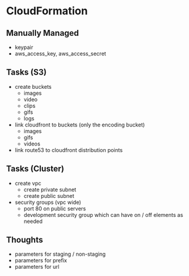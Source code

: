 CloudFormation
==============

Manually Managed
----------------

* keypair
* aws_access_key, aws_access_secret

Tasks (S3)
----------

* create buckets
  * images
  * video
  * clips
  * gifs
  * logs
* link cloudfront to buckets (only the encoding bucket)
  * images
  * gifs
  * videos
* link route53 to cloudfront distribution points

Tasks (Cluster)
---------------

* create vpc
  * create private subnet
  * create public subnet
* security groups (vpc wide)
  * port 80 on public servers 
  * development security group which can have on / off elements as needed

Thoughts
--------

* parameters for staging / non-staging
* parameters for prefix
* parameters for url


